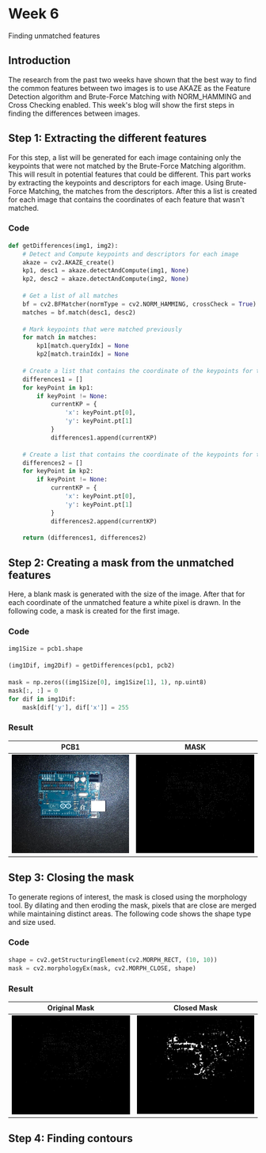 # Week 6
Finding unmatched features

## Introduction
The research from the past two weeks have shown that the best way to find the common features between two images is to use AKAZE as the Feature Detection algorithm and Brute-Force Matching with NORM_HAMMING and Cross Checking enabled. This week's blog will show the first steps in finding the differences between images.

## Step 1: Extracting the different features
For this step, a list will be generated for each image containing only the keypoints that were not matched by the Brute-Force Matching algorithm. This will result in potential features that could be different. This part works by extracting the keypoints and descriptors for each image. Using Brute-Force Matching, the matches from the descriptors. After this a list is created for each image that contains the coordinates of each feature that wasn't matched.

### Code
```python
def getDifferences(img1, img2):
    # Detect and Compute keypoints and descriptors for each image
    akaze = cv2.AKAZE_create()
    kp1, desc1 = akaze.detectAndCompute(img1, None)
    kp2, desc2 = akaze.detectAndCompute(img2, None)

    # Get a list of all matches
    bf = cv2.BFMatcher(normType = cv2.NORM_HAMMING, crossCheck = True)
    matches = bf.match(desc1, desc2)

    # Mark keypoints that were matched previously
    for match in matches:
        kp1[match.queryIdx] = None
        kp2[match.trainIdx] = None

    # Create a list that contains the coordinate of the keypoints for the first image
    differences1 = []
    for keyPoint in kp1:
        if keyPoint != None:
            currentKP = {
                'x': keyPoint.pt[0],
                'y': keyPoint.pt[1]
            }
            differences1.append(currentKP)
            
    # Create a list that contains the coordinate of the keypoints for the second image
    differences2 = []
    for keyPoint in kp2:
        if keyPoint != None:
            currentKP = {
                'x': keyPoint.pt[0],
                'y': keyPoint.pt[1]
            }
            differences2.append(currentKP)

    return (differences1, differences2)
```

## Step 2: Creating a mask from the unmatched features
Here, a blank mask is generated with the size of the image. After that for each coordinate of the unmatched feature a white pixel is drawn. In the following code, a mask is created for the first image.

### Code
```python
img1Size = pcb1.shape

(img1Dif, img2Dif) = getDifferences(pcb1, pcb2)

mask = np.zeros((img1Size[0], img1Size[1], 1), np.uint8)
mask[:, :] = 0
for dif in img1Dif:
    mask[dif['y'], dif['x']] = 255
```

### Result
| PCB1 | MASK |
| :---: | :---: |
| <img src="images/pcb1.jpg" width="300"> | <img src="images/diffsPixels.jpg" width="300"> |

## Step 3: Closing the mask
To generate regions of interest, the mask is closed using the morphology tool. By dilating and then eroding the mask, pixels that are close are merged while maintaining distinct areas. The following code shows the shape type and size used.

### Code
```python
shape = cv2.getStructuringElement(cv2.MORPH_RECT, (10, 10))
mask = cv2.morphologyEx(mask, cv2.MORPH_CLOSE, shape)
```

### Result
| Original Mask | Closed Mask |
| :---: | :---: |
| <img src="images/diffsPixels.jpg" width="300"> | <img src="images/diffsClosed.jpg" width="300"> |

## Step 4: Finding contours
